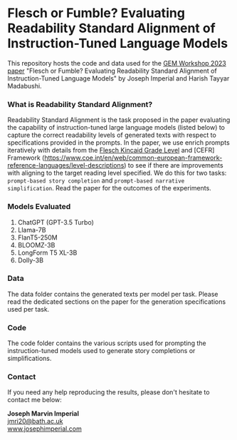 # Flesch or Fumble? Evaluating Readability Standard Alignment of Instruction-Tuned Language Models

This repository hosts the code and data used for the [GEM Workshop 2023 paper](https://arxiv.org/abs/2309.05454) "Flesch or Fumble? Evaluating Readability Standard Alignment of Instruction-Tuned Language Models" by Joseph Imperial and Harish Tayyar Madabushi.

### What is Readability Standard Alignment?
Readability Standard Alignment is the task proposed in the paper evaluating the capability of instruction-tuned large language models (listed below) to capture the correct readability levels of generated texts with respect to specifications provided in the prompts. In the paper, we use enrich prompts iteratively with details from the [Flesch Kincaid Grade Level](https://en.wikipedia.org/wiki/Flesch%E2%80%93Kincaid_readability_tests) and [CEFR] Framework (https://www.coe.int/en/web/common-european-framework-reference-languages/level-descriptions) to see if there are improvements with aligning to the target reading level specified. We do this for two tasks: `prompt-based story completion` and `prompt-based narrative simplification`. Read the paper for the outcomes of the experiments.

### Models Evaluated
1. ChatGPT (GPT-3.5 Turbo)
2. Llama-7B
3. FlanT5-250M
4. BLOOMZ-3B
5. LongForm T5 XL-3B
6. Dolly-3B

### Data
The data folder contains the generated texts per model per task. Please read the dedicated sections on the paper for the generation specifications used per task.

### Code
The code folder contains the various scripts used for prompting the instruction-tuned models used to generate story completions or simplifications.

### Contact
If you need any help reproducing the results, please don't hesitate to contact me below:

**Joseph Marvin Imperial** <br/>
jmri20@bath.ac.uk <br/>
www.josephimperial.com 
